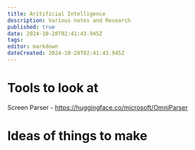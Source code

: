```yaml
---
title: Aritificial Intelligence
description: Various notes and Research
published: true
date: 2024-10-28T02:41:43.945Z
tags: 
editor: markdown
dateCreated: 2024-10-28T02:41:43.945Z
---
```


# Tools to look at

Screen Parser - https://huggingface.co/microsoft/OmniParser

# Ideas of things to make
